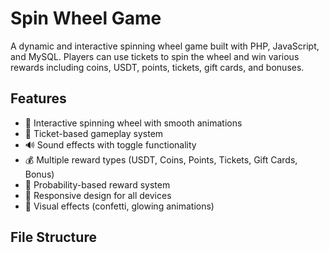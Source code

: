 # Spin Wheel Game

A dynamic and interactive spinning wheel game built with PHP, JavaScript, and MySQL. Players can use tickets to spin the wheel and win various rewards including coins, USDT, points, tickets, gift cards, and bonuses.

## Features

- 🎡 Interactive spinning wheel with smooth animations
- 🎫 Ticket-based gameplay system
- 🔊 Sound effects with toggle functionality
- 💰 Multiple reward types (USDT, Coins, Points, Tickets, Gift Cards, Bonus)
- 🎯 Probability-based reward system
- 📱 Responsive design for all devices
- 💫 Visual effects (confetti, glowing animations)

## File Structure
